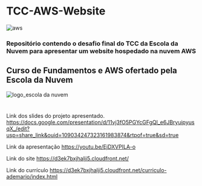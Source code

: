 # TCC-AWS-Website
![aws](https://img.shields.io/badge/Amazon_AWS-232F3E?style=for-the-badge&logo=amazon-aws&logoColor=white)
### Repositório contendo o desafio final do TCC da Escola da Nuvem para apresentar um website hospedado na nuvem AWS
## Curso de Fundamentos e AWS ofertado pela Escola da Nuvem
![logo_escola da nuvem](https://user-images.githubusercontent.com/92057489/229226693-8afcd1ba-6693-4606-9705-011376b6bcbc.png)
#
Link dos slides do projeto apresentado.
https://docs.google.com/presentation/d/11vj3fO5PGYcGFgQl_e6JBryuipyusqX_/edit?usp=share_link&ouid=109034247323161983874&rtpof=true&sd=true

Link da apresentação
https://youtu.be/EjDXVPILA-o

Link do site
https://d3ek7bxjhalji5.cloudfront.net/

Link do currículo
https://d3ek7bxjhalji5.cloudfront.net/curriculo-ademario/index.html

